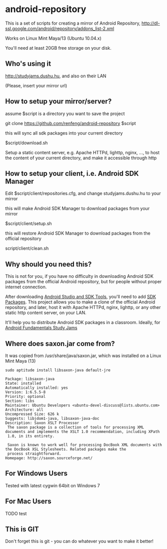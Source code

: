 # android-repository

This is a set of scripts for creating a mirror of Android Repository, http://dl-ssl.google.com/android/repository/addons_list-2.xml

Works on Linux Mint Maya/13 (Ubuntu 10.04.x)

You'll need at least 20GB free storage on your disk.

## Who's using it

http://studyjams.dushu.hu, and also on their LAN

(Please, insert your mirror url)

## How to setup your mirror/server?

assume $script is a directory you want to save the project

git clone https://github.com/renfeng/android-repository $script

this will sync all sdk packages into your current directory

$script/download.sh

Setup a static content server, e.g. Apache HTTPd, lighttp, nginx, ..., to host the content of your current directory, and make it accessible through http

## How to setup your client, i.e. Android SDK Manager

Edit $script/client/repositories.cfg, and change studyjams.dushu.hu to your mirror

this will make Android SDK Manager to download packages from your mirror

$script/client/setup.sh

this will restore Android SDK Manager to download packages from the official repository

script/client/clean.sh

## Why should you need this?

This is not for you, if you have no difficulty in downloading Android SDK packages from the official Android repository, but for people without proper internet connection.

After downloading [Android Studio and SDK Tools](http://developer.android.com/sdk/), you'll need to add [SDK Packages](http://developer.android.com/sdk/installing/adding-packages.html). This project allows you to make a clone of the official Android repository, and later, host it with Apache HTTPd, nginx, lighttp, or any other static http content server, on your LAN.

It'll help you to distribute Android SDK packages in a classroom. Ideally, for [Android Fundamentals Study Jams](http://www.googledevelopersstudyjams.com/)

## Where does saxon.jar come from?

It was copied from /usr/share/java/saxon.jar, which was installed on a Linux Mint Maya (13)

```
sudo aptitude install libsaxon-java default-jre
```

```
Package: libsaxon-java                   
State: installed
Automatically installed: yes
Version: 1:6.5.5-8
Priority: optional
Section: libs
Maintainer: Ubuntu Developers <ubuntu-devel-discuss@lists.ubuntu.com>
Architecture: all
Uncompressed Size: 626 k
Suggests: libjdom1-java, libsaxon-java-doc
Description: Saxon XSLT Processor
 The saxon package is a collection of tools for processing XML documents and implements the XSLT 1.0 recommendation, including XPath
 1.0, in its entirety. 
 
 Saxon is known to work well for processing DocBook XML documents with the DocBook XSL Stylesheets. Related packages make the
 process straightforward.
Homepage: http://saxon.sourceforge.net/
```

## For Windows Users

Tested with latest cygwin 64bit on Windows 7

## For Mac Users

TODO test

## This is GIT

Don't forget this is git - you can do whatever you want to make it better!
